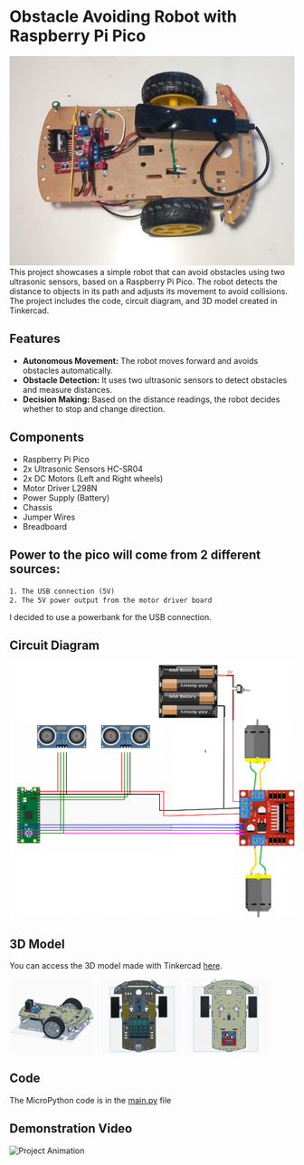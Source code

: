 # Obstacle Avoiding Robot with Raspberry Pi Pico
![](assets/1.png)
This project showcases a simple robot that can avoid obstacles using two ultrasonic sensors, based on a Raspberry Pi Pico. The robot detects the distance to objects in its path and adjusts its movement to avoid collisions. The project includes the code, circuit diagram, and 3D model created in Tinkercad.

## Features

- **Autonomous Movement:** The robot moves forward and avoids obstacles automatically.
- **Obstacle Detection:** It uses two ultrasonic sensors to detect obstacles and measure distances.
- **Decision Making:** Based on the distance readings, the robot decides whether to stop and change direction.

## Components

- Raspberry Pi Pico
- 2x Ultrasonic Sensors HC-SR04
- 2x DC Motors (Left and Right wheels)
- Motor Driver L298N
- Power Supply (Battery)
- Chassis
- Jumper Wires
- Breadboard

## Power to the pico will come from 2 different sources:

```
1. The USB connection (5V)
2. The 5V power output from the motor driver board
```
I decided to use a powerbank for the USB connection.

## Circuit Diagram
![](assets/6.png)

## 3D Model

You can access the 3D model made with Tinkercad [here](https://www.tinkercad.com/things/k87AAEScrFg-obstacle-avoiding-robot-raspberry-pi-pico).
<div>
  <img src="assets/2.png" alt="Image 1" width="30%" style="display:inline-block; vertical-align:middle;"/>
  <img src="assets/3.png" alt="Image 2" width="30%" style="display:inline-block; vertical-align:middle;"/>
  <img src="assets/4.png" alt="Image 3" width="30%" style="display:inline-block; vertical-align:middle;"/>
</div>

## Code

The MicroPython code is in the [main.py](main.py) file

## Demonstration Video
<img src="assets/5.gif" alt="Project Animation" width="50%"/>
